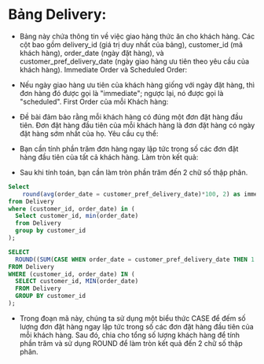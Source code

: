 # Bảng Delivery:

- Bảng này chứa thông tin về việc giao hàng thức ăn cho khách hàng. Các cột bao gồm delivery_id (giá trị duy nhất của bảng), customer_id (mã khách hàng), order_date (ngày đặt hàng), và customer_pref_delivery_date (ngày giao hàng ưu tiên theo yêu cầu của khách hàng).
  Immediate Order và Scheduled Order:

- Nếu ngày giao hàng ưu tiên của khách hàng giống với ngày đặt hàng, thì đơn hàng đó được gọi là "immediate"; ngược lại, nó được gọi là "scheduled".
  First Order của mỗi Khách hàng:

- Đề bài đảm bảo rằng mỗi khách hàng có đúng một đơn đặt hàng đầu tiên. Đơn đặt hàng đầu tiên của mỗi khách hàng là đơn đặt hàng có ngày đặt hàng sớm nhất của họ.
  Yêu cầu cụ thể:

- Bạn cần tính phần trăm đơn hàng ngay lập tức trong số các đơn đặt hàng đầu tiên của tất cả khách hàng.
  Làm tròn kết quả:

- Sau khi tính toán, bạn cần làm tròn phần trăm đến 2 chữ số thập phân.

```sql
Select
    round(avg(order_date = customer_pref_delivery_date)*100, 2) as immediate_percentage
from Delivery
where (customer_id, order_date) in (
  Select customer_id, min(order_date)
  from Delivery
  group by customer_id
);
```

```sql
SELECT
  ROUND((SUM(CASE WHEN order_date = customer_pref_delivery_date THEN 1 ELSE 0 END) / COUNT(DISTINCT customer_id)) * 100, 2) AS immediate_percentage
FROM Delivery
WHERE (customer_id, order_date) IN (
  SELECT customer_id, MIN(order_date)
  FROM Delivery
  GROUP BY customer_id
);
```

- Trong đoạn mã này, chúng ta sử dụng một biểu thức CASE để đếm số lượng đơn đặt hàng ngay lập tức trong số các đơn đặt hàng đầu tiên của mỗi khách hàng. Sau đó, chia cho tổng số lượng khách hàng để tính phần trăm và sử dụng ROUND để làm tròn kết quả đến 2 chữ số thập phân.
